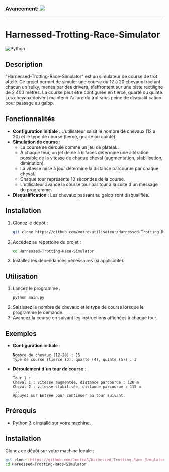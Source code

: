 ### **Avancement:** ![](https://geps.dev/progress/80)
___

# Harnessed-Trotting-Race-Simulator

![Python](https://img.shields.io/badge/python-3670A0?style=for-the-badge&logo=python&logoColor=ffdd54)

## Description

"Harnessed-Trotting-Race-Simulator" est un simulateur de course de trot attelé. Ce projet permet de simuler une course où 12 à 20 chevaux tractant chacun un sulky, menés par des drivers, s'affrontent sur une piste rectiligne de 2 400 mètres. La course peut être configurée en tiercé, quarté ou quinté. Les chevaux doivent maintenir l'allure du trot sous peine de disqualification pour passage au galop.

## Fonctionnalités

- **Configuration initiale** : L'utilisateur saisit le nombre de chevaux (12 à 20) et le type de course (tiercé, quarté ou quinté).
- **Simulation de course** : 
  - La course se déroule comme un jeu de plateau.
  - À chaque tour, un jet de dé à 6 faces détermine une altération possible de la vitesse de chaque cheval (augmentation, stabilisation, diminution).
  - La vitesse mise à jour détermine la distance parcourue par chaque cheval.
  - Chaque tour représente 10 secondes de la course.
  - L'utilisateur avance la course tour par tour à la suite d'un message du programme.
- **Disqualification** : Les chevaux passant au galop sont disqualifiés.

## Installation

1. Clonez le dépôt :
    ```bash
    git clone https://github.com/votre-utilisateur/Harnessed-Trotting-Race-Simulator.git
    ```
2. Accédez au répertoire du projet :
    ```bash
    cd Harnessed-Trotting-Race-Simulator
    ```
3. Installez les dépendances nécessaires (si applicable).

## Utilisation

1. Lancez le programme :
    ```bash
    python main.py
    ```
2. Saisissez le nombre de chevaux et le type de course lorsque le programme le demande.
3. Avancez la course en suivant les instructions affichées à chaque tour.

## Exemples

- **Configuration initiale** :
    ```
    Nombre de chevaux (12-20) : 15
    Type de course (tiercé (3), quarté (4), quinté (5)) : 3
    ```
- **Déroulement d'un tour de course** :
    ```
    Tour 1 :
    Cheval 1 : vitesse augmentée, distance parcourue : 120 m
    Cheval 2 : vitesse stabilisée, distance parcourue : 115 m
    ...
    Appuyez sur Entrée pour continuer au tour suivant.
    ```
## Prérequis

- Python 3.x installé sur votre machine.

## Installation

Clonez ce dépôt sur votre machine locale :

```bash
git clone [https://github.com/JneiraS/Harnessed-Trotting-Race-Simulator.git]
cd Harnessed-Trotting-Race-Simulator
